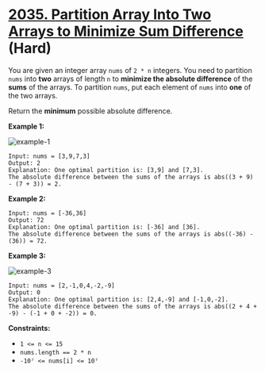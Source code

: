 # [2035. Partition Array Into Two Arrays to Minimize Sum Difference][link] (Hard)

[link]: https://leetcode.com/problems/partition-array-into-two-arrays-to-minimize-sum-difference/

You are given an integer array `nums` of `2 * n` integers. You need to partition `nums` into **two**
arrays of length `n` to **minimize the absolute difference** of the **sums** of the arrays. To
partition `nums`, put each element of `nums` into **one** of the two arrays.

Return the **minimum** possible absolute difference.

**Example 1:**

![example-1](https://assets.leetcode.com/uploads/2021/10/02/ex1.png)

```
Input: nums = [3,9,7,3]
Output: 2
Explanation: One optimal partition is: [3,9] and [7,3].
The absolute difference between the sums of the arrays is abs((3 + 9) - (7 + 3)) = 2.
```

**Example 2:**

```
Input: nums = [-36,36]
Output: 72
Explanation: One optimal partition is: [-36] and [36].
The absolute difference between the sums of the arrays is abs((-36) - (36)) = 72.
```

**Example 3:**

![example-3](https://assets.leetcode.com/uploads/2021/10/02/ex3.png)

```
Input: nums = [2,-1,0,4,-2,-9]
Output: 0
Explanation: One optimal partition is: [2,4,-9] and [-1,0,-2].
The absolute difference between the sums of the arrays is abs((2 + 4 + -9) - (-1 + 0 + -2)) = 0.
```

**Constraints:**

- `1 <= n <= 15`
- `nums.length == 2 * n`
- `-10⁷ <= nums[i] <= 10⁷`
